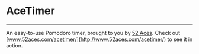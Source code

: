 # AceTimer
----
An easy-to-use Pomodoro timer, brought to you by [52 Aces](http://www.52aces.com). Check out [www.52aces.com/acetimer/](http://www.52aces.com/acetimer/) to see it in action.